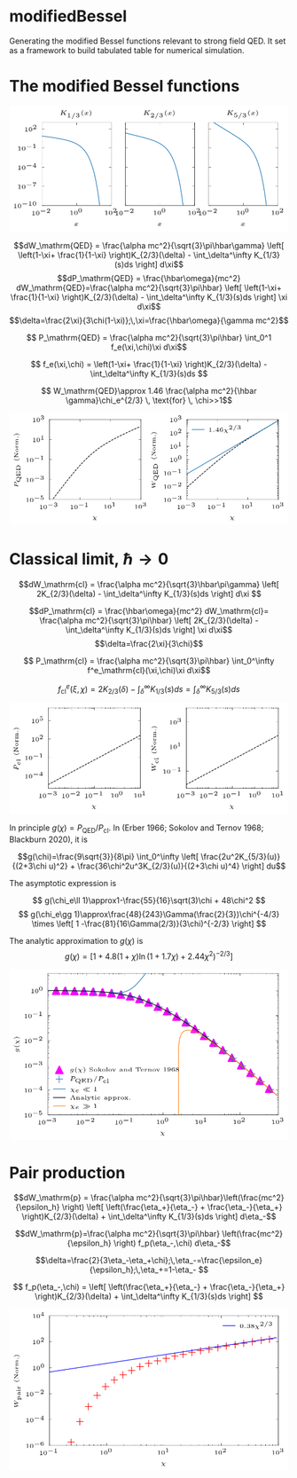 # modifiedBessel
Generating the modified Bessel functions relevant to strong field QED. It set as a framework to build tabulated table for numerical simulation.

# The modified Bessel functions
![alt text](modifiedBessel.png)


$$dW_\mathrm{QED} = \frac{\alpha mc^2}{\sqrt{3}\pi\hbar\gamma} \left[ \left(1-\xi+ \frac{1}{1-\xi} \right)K_{2/3}(\delta) - \int_\delta^\infty K_{1/3}(s)ds  \right] d\xi$$
$$dP_\mathrm{QED} = \frac{\hbar\omega}{mc^2} dW_\mathrm{QED}=\frac{\alpha mc^2}{\sqrt{3}\pi\hbar} \left[ \left(1-\xi+ \frac{1}{1-\xi} \right)K_{2/3}(\delta) - \int_\delta^\infty K_{1/3}(s)ds  \right] \xi d\xi$$
$$\delta=\frac{2\xi}{3\chi(1-\xi)};\,\xi=\frac{\hbar\omega}{\gamma mc^2}$$

$$ P_\mathrm{QED} = \frac{\alpha mc^2}{\sqrt{3}\pi\hbar}  \int_0^1 f_e(\xi,\chi)\xi d\xi$$

$$ f_e(\xi,\chi) = \left(1-\xi+ \frac{1}{1-\xi} \right)K_{2/3}(\delta) - \int_\delta^\infty K_{1/3}(s)ds $$

$$ W_\mathrm{QED}\approx 1.46 \frac{\alpha mc^2}{\hbar \gamma}\chi_e^{2/3} \, \text{for} \, \chi>>1$$

![alt text](total_QED.png)

# Classical limit, $\hbar\rightarrow 0$
$$dW_\mathrm{cl} = \frac{\alpha mc^2}{\sqrt{3}\hbar\pi\gamma} \left[   2K_{2/3}(\delta) - \int_\delta^\infty K_{1/3}(s)ds  \right] d\xi $$

$$dP_\mathrm{cl}  = \frac{\hbar\omega}{mc^2} dW_\mathrm{cl}= \frac{\alpha mc^2}{\sqrt{3}\pi\hbar}  \left[   2K_{2/3}(\delta) - \int_\delta^\infty K_{1/3}(s)ds  \right] \xi d\xi$$
$$\delta=\frac{2\xi}{3\chi}$$

$$ P_\mathrm{cl} = \frac{\alpha mc^2}{\sqrt{3}\pi\hbar}  \int_0^\infty f^e_\mathrm{cl}(\xi,\chi)\xi d\xi$$

$$ f^e_\mathrm{cl}(\xi,\chi) = 2K_{2/3}(\delta) - \int_\delta^\infty K_{1/3}(s)ds = \int_\delta^\infty K_{5/3}(s)ds $$

![alt text](total_cl.png)

In principle $g(\chi)=P_\mathrm{QED}/P_\mathrm{cl}$. In (Erber 1966; Sokolov and Ternov 1968; Blackburn 2020), it is

$$g(\chi)=\frac{9\sqrt{3}}{8\pi} \int_0^\infty \left[ \frac{2u^2K_{5/3}(u)}{(2+3\chi u)^2} + \frac{36\chi^2u^3K_{2/3}(u)}{(2+3\chi u)^4} \right] du$$

The asymptotic expression is

$$ g(\chi_e\ll 1)\approx1-\frac{55}{16}\sqrt(3)\chi + 48\chi^2 $$
$$ g(\chi_e\gg 1)\approx\frac{48}{243}\Gamma(\frac{2}{3})\chi^{-4/3} \times \left[ 1 -\frac{81}{16\Gamma(2/3)}(3\chi)^{-2/3} \right] $$

The analytic approximation to $g(\chi)$ is
$$g(\chi)= \left[ 1 + 4.8(1+\chi)\ln(1+1.7\chi) +2.44\chi^2)^{-2/3} \right]$$

![alt text](g.png)

# Pair production

$$dW_\mathrm{p} = \frac{\alpha mc^2}{\sqrt{3}\pi\hbar}\left(\frac{mc^2}{\epsilon_h} \right) \left[ \left(\frac{\eta_+}{\eta_-} + \frac{\eta_-}{\eta_+} \right)K_{2/3}(\delta) + \int_\delta^\infty K_{1/3}(s)ds  \right] d\eta_-$$

$$dW_\mathrm{p}=\frac{\alpha mc^2}{\sqrt{3}\pi\hbar} \left(\frac{mc^2}{\epsilon_h} \right) f_p(\eta_-,\chi) d\eta_-$$

$$\delta=\frac{2}{3\eta_-\eta_+\chi};\,\eta_-=\frac{\epsilon_e}{\epsilon_h};\,\eta_+=1-\eta_- $$

$$ f_p(\eta_-,\chi) = \left[ \left(\frac{\eta_+}{\eta_-} + \frac{\eta_-}{\eta_+} \right)K_{2/3}(\delta) + \int_\delta^\infty K_{1/3}(s)ds  \right] $$


![alt text](total_pair.png)
